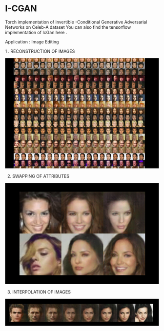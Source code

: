 # I-CGAN
Torch implementation of Invertible -Conditional Generative Adversarial Networks on Celeb-A dataset
You can also find the tensorflow implementation of IcGan here .

Application : Image Editing 

1 . RECONSTRUCTION OF IMAGES 

![image](/IMAGE.png)

2. SWAPPING OF ATTRIBUTES 

![image](/IMAGE1.png)

3. INTERPOLATION OF IMAGES

![image](/IMAGE2.png)


